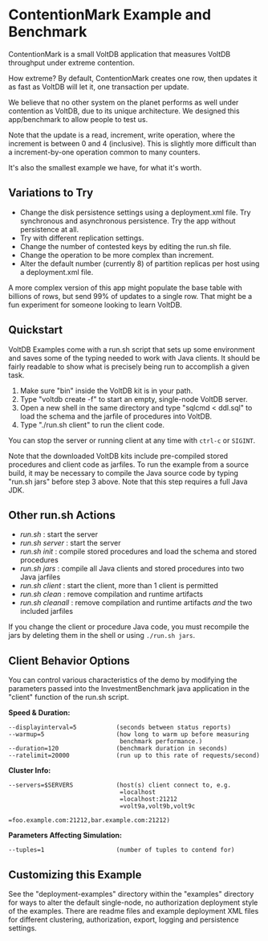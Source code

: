 # ContentionMark Example and Benchmark

ContentionMark is a small VoltDB application that measures VoltDB throughput under extreme contention.

How extreme? By default, ContentionMark creates one row, then updates it as fast as VoltDB will let it, one transaction per update.

We believe that no other system on the planet performs as well under contention as VoltDB, due to its unique architecture. We designed this app/benchmark to allow people to test us.

Note that the update is a read, increment, write operation, where the increment is between 0 and 4 (inclusive). This is slightly more difficult than a increment-by-one operation common to many counters.

It's also the smallest example we have, for what it's worth.


Variations to Try
-----------

- Change the disk persistence settings using a deployment.xml file. Try synchronous and asynchronous persistence. Try the app without persistence at all.
- Try with different replication settings.
- Change the number of contested keys by editing the run.sh file.
- Change the operation to be more complex than increment.
- Alter the default number (currently 8) of partition replicas per host using a deployment.xml file.

A more complex version of this app might populate the base table with billions of rows, but send 99% of updates to a single row. That might be a fun experiment for someone looking to learn VoltDB.

Quickstart
---------------------------
VoltDB Examples come with a run.sh script that sets up some environment and saves some of the typing needed to work with Java clients. It should be fairly readable to show what is precisely being run to accomplish a given task.

1. Make sure "bin" inside the VoltDB kit is in your path.
2. Type "voltdb create -f" to start an empty, single-node VoltDB server.
3. Open a new shell in the same directory and type "sqlcmd < ddl.sql" to load the schema and the jarfile of procedures into VoltDB.
4. Type "./run.sh client" to run the client code.

You can stop the server or running client at any time with `ctrl-c` or `SIGINT`.

Note that the downloaded VoltDB kits include pre-compiled stored procedures and client code as jarfiles. To run the example from a source build, it may be necessary to compile the Java source code by typing "run.sh jars" before step 3 above. Note that this step requires a full Java JDK.

Other run.sh Actions
---------------------------
- *run.sh* : start the server
- *run.sh server* : start the server
- *run.sh init* : compile stored procedures and load the schema and stored procedures
- *run.sh jars* : compile all Java clients and stored procedures into two Java jarfiles
- *run.sh client* : start the client, more than 1 client is permitted
- *run.sh clean* : remove compilation and runtime artifacts
- *run.sh cleanall* : remove compilation and runtime artifacts *and* the two included jarfiles

If you change the client or procedure Java code, you must recompile the jars by deleting them in the shell or using `./run.sh jars`.

Client Behavior Options
---------------------------
You can control various characteristics of the demo by modifying the parameters passed into the InvestmentBenchmark java application in the "client" function of the run.sh script.

**Speed & Duration:**

    --displayinterval=5           (seconds between status reports)
    --warmup=5                    (how long to warm up before measuring
                                   benchmark performance.)
    --duration=120                (benchmark duration in seconds)
    --ratelimit=20000             (run up to this rate of requests/second)

**Cluster Info:**

    --servers=$SERVERS            (host(s) client connect to, e.g.
                                   =localhost
                                   =localhost:21212
                                   =volt9a,volt9b,volt9c
                                   =foo.example.com:21212,bar.example.com:21212)

**Parameters Affecting Simulation:**

    --tuples=1                    (number of tuples to contend for)


Customizing this Example
---------------------------
See the "deployment-examples" directory within the "examples" directory for ways to alter the default single-node, no authorization deployment style of the examples. There are readme files and example deployment XML files for different clustering, authorization, export, logging and persistence settings.

